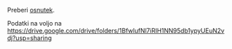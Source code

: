 Preberi [osnutek](osnutek.md).

Podatki na voljo na https://drive.google.com/drive/folders/1BfwlufNl7iRIH1NN95db1ypyUEuN2vdj?usp=sharing